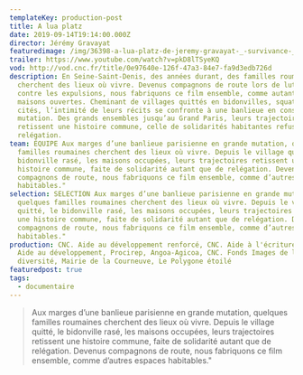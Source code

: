 ```yaml
---
templateKey: production-post
title: A lua platz
date: 2019-09-14T19:14:00.000Z
director: Jérémy Gravayat
featuredimage: /img/36398-a-lua-platz-de-jeremy-gravayat-_-survivance-_3_.jpg
trailer: https://www.youtube.com/watch?v=pkD8lTSyeKQ
vod: http://vod.cnc.fr/title/0e97640e-126f-47a3-84e7-fa9d3edb726d
description: En Seine-Saint-Denis, des années durant, des familles roumaines
  cherchent des lieux où vivre. Devenus compagnons de route lors de luttes
  contre les expulsions, nous fabriquons ce film ensemble, comme autant de
  maisons ouvertes. Cheminant de villages quittés en bidonvilles, squats et
  cités, l’intimité de leurs récits se confronte à une banlieue en constante
  mutation. Des grands ensembles jusqu’au Grand Paris, leurs trajectoires
  retissent une histoire commune, celle de solidarités habitantes refusant la
  relégation.
team: ÉQUIPE Aux marges d’une banlieue parisienne en grande mutation, quelques
  familles roumaines cherchent des lieux où vivre. Depuis le village quitté, le
  bidonville rasé, les maisons occupées, leurs trajectoires retissent une
  histoire commune, faite de solidarité autant que de relégation. Devenus
  compagnons de route, nous fabriquons ce film ensemble, comme d’autres espaces
  habitables."
selection: SELECTION Aux marges d’une banlieue parisienne en grande mutation,
  quelques familles roumaines cherchent des lieux où vivre. Depuis le village
  quitté, le bidonville rasé, les maisons occupées, leurs trajectoires retissent
  une histoire commune, faite de solidarité autant que de relégation. Devenus
  compagnons de route, nous fabriquons ce film ensemble, comme d’autres espaces
  habitables."
production: CNC. Aide au développement renforcé, CNC. Aide à l'écriture, CNC.
  Aide au développement, Procirep, Angoa-Agicoa, CNC. Fonds Images de la
  diversité, Mairie de la Courneuve, Le Polygone étoilé
featuredpost: true
tags:
  - documentaire
---
```

> Aux marges d’une banlieue parisienne en grande mutation, quelques familles roumaines cherchent des lieux où vivre. Depuis le village quitté, le bidonville rasé, les maisons occupées, leurs trajectoires retissent une histoire commune, faite de solidarité autant que de relégation. Devenus compagnons de route, nous fabriquons ce film ensemble, comme d’autres espaces habitables."